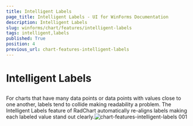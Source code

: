 ```yaml
---
title: Intelligent Labels
page_title: Intelligent Labels - UI for WinForms Documentation
description: Intelligent Labels
slug: winforms/chart/features/intelligent-labels
tags: intelligent,labels
published: True
position: 4
previous_url: chart-features-intelligent-labels
---
```


# Intelligent Labels



## 

For charts that have many data points or data points with values close to one another, labels tend to collide making readability a problem. The Intelligent Labels feature of RadChart automatically re-aligns labels making each labeled value stand out clearly.![chart-features-intelligent-labels 001](images/chart-features-intelligent-labels001.png)
